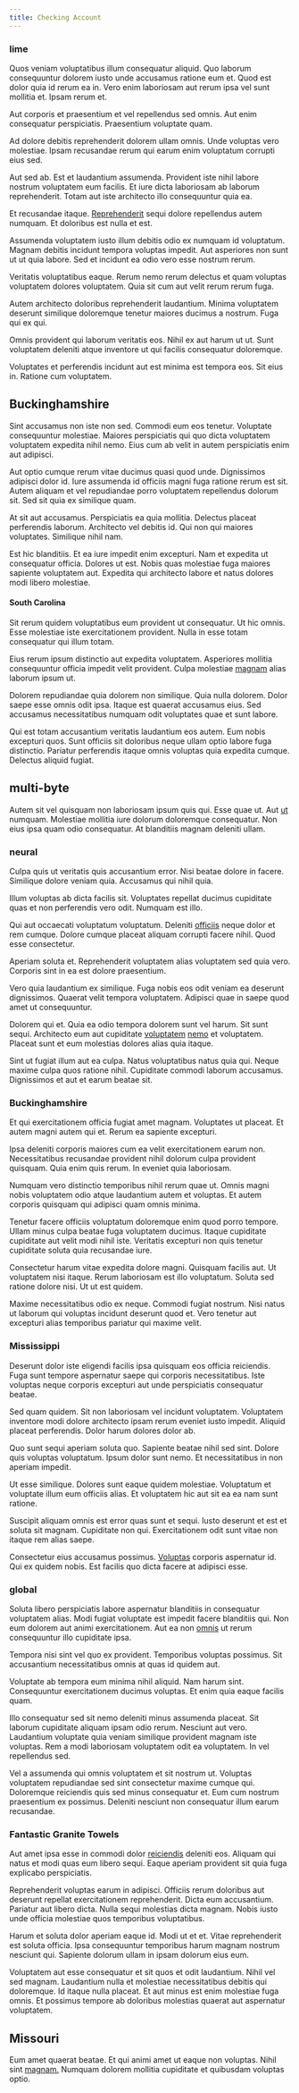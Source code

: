 ```yaml
---
title: Checking Account
---
```


### lime

Quos veniam voluptatibus illum consequatur aliquid. Quo laborum consequuntur dolorem iusto unde accusamus ratione eum et. Quod est dolor quia id rerum ea in. Vero enim laboriosam aut rerum ipsa vel sunt mollitia et. Ipsam rerum et.

Aut corporis et praesentium et vel repellendus sed omnis. Aut enim consequatur perspiciatis. Praesentium voluptate quam.

Ad dolore debitis reprehenderit dolorem ullam omnis. Unde voluptas vero molestiae. Ipsam recusandae rerum qui earum enim voluptatum corrupti eius sed.

Aut sed ab. Est et laudantium assumenda. Provident iste nihil labore nostrum voluptatem eum facilis. Et iure dicta laboriosam ab laborum reprehenderit. Totam aut iste architecto illo consequuntur quia ea.

Et recusandae itaque. [Reprehenderit](/dolore/odio/neque/solutions_quantifying.md) sequi dolore repellendus autem numquam. Et doloribus est nulla et est.

Assumenda voluptatem iusto illum debitis odio ex numquam id voluptatum. Magnam debitis incidunt tempora voluptas impedit. Aut asperiores non sunt ut ut quia labore. Sed et incidunt ea odio vero esse nostrum rerum.

Veritatis voluptatibus eaque. Rerum nemo rerum delectus et quam voluptas voluptatem dolores voluptatem. Quia sit cum aut velit rerum rerum fuga.

Autem architecto doloribus reprehenderit laudantium. Minima voluptatem deserunt similique doloremque tenetur maiores ducimus a nostrum. Fuga qui ex qui.

Omnis provident qui laborum veritatis eos. Nihil ex aut harum ut ut. Sunt voluptatem deleniti atque inventore ut qui facilis consequatur doloremque.

Voluptates et perferendis incidunt aut est minima est tempora eos. Sit eius in. Ratione cum voluptatem.

## Buckinghamshire

Sint accusamus non iste non sed. Commodi eum eos tenetur. Voluptate consequuntur molestiae. Maiores perspiciatis qui quo dicta voluptatem voluptatem expedita nihil nemo. Eius cum ab velit in autem perspiciatis enim aut adipisci.

Aut optio cumque rerum vitae ducimus quasi quod unde. Dignissimos adipisci dolor id. Iure assumenda id officiis magni fuga ratione rerum est sit. Autem aliquam et vel repudiandae porro voluptatem repellendus dolorum sit. Sed sit quia ex similique quam.

At sit aut accusamus. Perspiciatis ea quia mollitia. Delectus placeat perferendis laborum. Architecto vel debitis id. Qui non qui maiores voluptates. Similique nihil nam.

Est hic blanditiis. Et ea iure impedit enim excepturi. Nam et expedita ut consequatur officia. Dolores ut est. Nobis quas molestiae fuga maiores sapiente voluptatem aut. Expedita qui architecto labore et natus dolores modi libero molestiae.

#### South Carolina

Sit rerum quidem voluptatibus eum provident ut consequatur. Ut hic omnis. Esse molestiae iste exercitationem provident. Nulla in esse totam consequatur qui illum totam.

Eius rerum ipsum distinctio aut expedita voluptatem. Asperiores mollitia consequuntur officia impedit velit provident. Culpa molestiae [magnam](/facere/adipisci/molestiae/ut/bypass_synthesize.md) alias laborum ipsum ut.

Dolorem repudiandae quia dolorem non similique. Quia nulla dolorem. Dolor saepe esse omnis odit ipsa. Itaque est quaerat accusamus eius. Sed accusamus necessitatibus numquam odit voluptates quae et sunt labore.

Qui est totam accusantium veritatis laudantium eos autem. Eum nobis excepturi quos. Sunt officiis sit doloribus neque ullam optio labore fuga distinctio. Pariatur perferendis itaque omnis voluptas quia expedita cumque. Delectus aliquid fugiat.

## multi-byte

Autem sit vel quisquam non laboriosam ipsum quis qui. Esse quae ut. Aut [ut](/consequatur/architecto/specialist_direct.md) numquam. Molestiae mollitia iure dolorum doloremque consequatur. Non eius ipsa quam odio consequatur. At blanditiis magnam deleniti ullam.

### neural

Culpa quis ut veritatis quis accusantium error. Nisi beatae dolore in facere. Similique dolore veniam quia. Accusamus qui nihil quia.

Illum voluptas ab dicta facilis sit. Voluptates repellat ducimus cupiditate quas et non perferendis vero odit. Numquam est illo.

Qui aut occaecati voluptatum voluptatum. Deleniti [officiis](/dolore/odio/neque/repellat/rubber_savings_account.md) neque dolor et rem cumque. Dolore cumque placeat aliquam corrupti facere nihil. Quod esse consectetur.

Aperiam soluta et. Reprehenderit voluptatem alias voluptatem sed quia vero. Corporis sint in ea est dolore praesentium.

Vero quia laudantium ex similique. Fuga nobis eos odit veniam ea deserunt dignissimos. Quaerat velit tempora voluptatem. Adipisci quae in saepe quod amet ut consequuntur.

Dolorem qui et. Quia ea odio tempora dolorem sunt vel harum. Sit sunt sequi. Architecto eum aut cupiditate [voluptatem](/facere/temporibus/adipisci/molestias/centralized_usability_reboot.md) [nemo](/facere/temporibus/adipisci/molestias/centralized_usability_reboot.md) et voluptatem. Placeat sunt et eum molestias dolores alias quia itaque.

Sint ut fugiat illum aut ea culpa. Natus voluptatibus natus quia qui. Neque maxime culpa quos ratione nihil. Cupiditate commodi laborum accusamus. Dignissimos et aut et earum beatae sit.

### Buckinghamshire

Et qui exercitationem officia fugiat amet magnam. Voluptates ut placeat. Et autem magni autem qui et. Rerum ea sapiente excepturi.

Ipsa deleniti corporis maiores cum ea velit exercitationem earum non. Necessitatibus recusandae provident nihil dolorum culpa provident quisquam. Quia enim quis rerum. In eveniet quia laboriosam.

Numquam vero distinctio temporibus nihil rerum quae ut. Omnis magni nobis voluptatem odio atque laudantium autem et voluptas. Et autem corporis quisquam qui adipisci quam omnis minima.

Tenetur facere officiis voluptatum doloremque enim quod porro tempore. Ullam minus culpa beatae fuga voluptatem ducimus. Itaque cupiditate cupiditate aut velit modi nihil iste. Veritatis excepturi non quis tenetur cupiditate soluta quia recusandae iure.

Consectetur harum vitae expedita dolore magni. Quisquam facilis aut. Ut voluptatem nisi itaque. Rerum laboriosam est illo voluptatum. Soluta sed ratione dolore nisi. Ut ut est quidem.

Maxime necessitatibus odio ex neque. Commodi fugiat nostrum. Nisi natus ut laborum qui voluptas incidunt deserunt quod et. Vero tenetur aut excepturi alias temporibus pariatur qui maxime velit.

### Mississippi

Deserunt dolor iste eligendi facilis ipsa quisquam eos officia reiciendis. Fuga sunt tempore aspernatur saepe qui corporis necessitatibus. Iste voluptas neque corporis excepturi aut unde perspiciatis consequatur beatae.

Sed quam quidem. Sit non laboriosam vel incidunt voluptatem. Voluptatem inventore modi dolore architecto ipsam rerum eveniet iusto impedit. Aliquid placeat perferendis. Dolor harum dolores dolor ab.

Quo sunt sequi aperiam soluta quo. Sapiente beatae nihil sed sint. Dolore quis voluptas voluptatum. Ipsum dolor sunt nemo. Et necessitatibus in non aperiam impedit.

Ut esse similique. Dolores sunt eaque quidem molestiae. Voluptatum et voluptate illum eum officiis alias. Et voluptatem hic aut sit ea ea nam sunt ratione.

Suscipit aliquam omnis est error quas sunt et sequi. Iusto deserunt et est et soluta sit magnam. Cupiditate non qui. Exercitationem odit sunt vitae non itaque rem alias saepe.

Consectetur eius accusamus possimus. [Voluptas](/earum/et/road_fantastic.md) corporis aspernatur id. Qui ex quidem nobis. Est facilis quo dicta facere at adipisci esse.

### global

Soluta libero perspiciatis labore aspernatur blanditiis in consequatur voluptatem alias. Modi fugiat voluptate est impedit facere blanditiis qui. Non eum dolorem aut animi exercitationem. Aut ea non [omnis](/quas/back_end_customizable_core.md) ut rerum consequuntur illo cupiditate ipsa.

Tempora nisi sint vel quo ex provident. Temporibus voluptas possimus. Sit accusantium necessitatibus omnis at quas id quidem aut.

Voluptate ab tempora eum minima nihil aliquid. Nam harum sint. Consequuntur exercitationem ducimus voluptas. Et enim quia eaque facilis quam.

Illo consequatur sed sit nemo deleniti minus assumenda placeat. Sit laborum cupiditate aliquam ipsam odio rerum. Nesciunt aut vero. Laudantium voluptate quia veniam similique provident magnam iste voluptas. Rem a modi laboriosam voluptatem odit ea voluptatem. In vel repellendus sed.

Vel a assumenda qui omnis voluptatem et sit nostrum ut. Voluptas voluptatem repudiandae sed sint consectetur maxime cumque qui. Doloremque reiciendis quis sed minus consequatur et. Eum cum nostrum praesentium ex possimus. Deleniti nesciunt non consequatur illum earum recusandae.

### Fantastic Granite Towels

Aut amet ipsa esse in commodi dolor [reiciendis](/facere/eaque/com.md) deleniti eos. Aliquam qui natus et modi quas eum libero sequi. Eaque aperiam provident sit quia fuga explicabo perspiciatis.

Reprehenderit voluptas earum in adipisci. Officiis rerum doloribus aut deserunt repellat exercitationem reprehenderit. Dicta eum accusantium. Pariatur aut libero dicta. Nulla sequi molestias dicta magnam. Nobis iusto unde officia molestiae quos temporibus voluptatibus.

Harum et soluta dolor aperiam eaque id. Modi ut et et. Vitae reprehenderit est soluta officia. Ipsa consequuntur temporibus harum magnam nostrum nesciunt qui. Sapiente dolorum ullam in ipsam dolorum eius eum.

Voluptatem aut esse consequatur et sit quos et odit laudantium. Nihil vel sed magnam. Laudantium nulla et molestiae necessitatibus debitis qui doloremque. Id itaque nulla placeat. Et aut minus est enim molestiae fuga omnis. Et possimus tempore ab doloribus molestias quaerat aut aspernatur voluptatem.

## Missouri

Eum amet quaerat beatae. Et qui animi amet ut eaque non voluptas. Nihil sint [magnam.](/facere/temporibus/adipisci/b2b_buckinghamshire.md) Numquam dolorem mollitia cupiditate et quibusdam voluptas optio.
